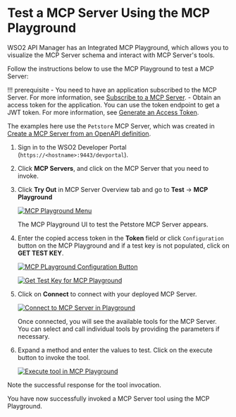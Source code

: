 # Test a MCP Server Using the MCP Playground

WSO2 API Manager has an Integrated MCP Playground, which allows you to visualize the MCP Server schema and interact with MCP Server's tools.

Follow the instructions below to use the MCP Playground to test a MCP Server:

!!! prerequisite
    - You need to have an application subscribed to the MCP Server. For more information, see [Subscribe to a MCP Server]({{base_path}}/mcp/subscribe-to-a-mcp-server/).
    - Obtain an access token for the application. You can use the token endpoint to get a JWT token. For more information, see [Generate an Access Token]({{base_path}}/consume/invoke-apis/invoke-apis-using-tools/invoke-an-api-using-the-integrated-api-console/#step-3-get-an-access-token).

The examples here use the `Petstore` MCP Server, which was created in [Create a MCP Server from an OpenAPI definition]({{base_path}}/mcp/create-from-openapi/).

1. Sign in to the WSO2 Developer Portal (`https://<hostname>:9443/devportal`).

2. Click **MCP Servers**, and click on the MCP Server that you need to invoke.

3. Click **Try Out** in MCP Server Overview tab and go to **Test** → **MCP Playground**

    [![MCP Playground Menu]({{base_path}}/assets/img/mcp/mcp-playground-menu.png)]({{base_path}}/assets/img/mcp/mcp-playground-menu.png)

    The MCP Playground UI to test the Petstore MCP Server appears.

4. Enter the copied access token in the **Token** field or click `Configuration` button on the MCP Playground and if a test key is not populated, click on **GET TEST KEY**.

    [![MCP PLayground Configuration Button]({{base_path}}/assets/img/mcp/mcp-playground-config-btn.png)]({{base_path}}/assets/img/mcp/mcp-playground-config-btn.png)
    
    [![Get Test Key for MCP Playground]({{base_path}}/assets/img/mcp/mcp-playground-get-test-key.png)]({{base_path}}/assets/img/mcp/mcp-playground-get-test-key.png)

5. Click on **Connect** to connect with your deployed MCP Server.

    [![Connect to MCP Server in Playground]({{base_path}}/assets/img/mcp/mcp-playground-connect.png)]({{base_path}}/assets/img/mcp/mcp-playground-connect.png)

    Once connected, you will see the available tools for the MCP Server. You can select and call individual tools by providing the parameters if necessary.

6. Expand a method and enter the values to test. Click on the execute button to invoke the tool.

    [![Execute tool in MCP Playground]({{base_path}}/assets/img/mcp/mcp-playground-devportal.png)]({{base_path}}/assets/img/mcp/mcp-playground-devportal.png)

Note the successful response for the tool invocation.

You have now successfully invoked a MCP Server tool using the MCP Playground.
